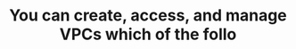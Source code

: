 ---
layout: answer
title: "You can create, access, and manage VPCs which of the follo"
blurb: "<p>Along with the CLI, ADS and AMC, you can also use the Query API to configure VPCs, although the Query API is not tested on the AWS Practitioner Certific"
quid: 226
---